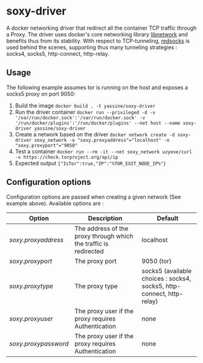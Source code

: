 # soxy-driver
A docker networking driver that redirect all the container TCP traffic through a Proxy. 
The driver uses docker's core networking library [libnetwork](https://github.com/docker/libnetwork) and benefits thus from its stability.
With respect to TCP-tunneling, [redsocks](https://github.com/darkk/redsocks/) is used behind the scenes, supporting thus many tunneling strategies : socks4, socks5, http-connect, http-relay.

## Usage
The following example assumes tor is running on the host and exposes a socks5 proxy on port 9050:

1) Build the image
`docker build . -t yassine/soxy-driver`
2) Run the driver container
`docker run --privileged -d -v '/var/run/docker.sock':'/var/run/docker.sock' -v '/run/docker/plugins':'/run/docker/plugins' --net host --name soxy-driver yassine/soxy-driver`
3) Create a network based on the driver
`docker network create -d soxy-driver soxy_network -o "soxy.proxyaddress"="localhost" -o "soxy.proxyport"="9050"`
4) Test a container
`docker run --rm -it --net soxy_network uzyexe/curl -s https://check.torproject.org/api/ip`
5) Expected output
`{"IsTor":true,"IP":"%TOR_EXIT_NODE_IP%"}`

## Configuration options
Configuration options are passed when creating a given network (See example above). Available options are :

Option | Description | Default
--- | --- | ---
*soxy.proxyaddress* | The address of the proxy through which the traffic is redirected | localhost
*soxy.proxyport* | The proxy port | 9050 (tor)
*soxy.proxytype* | The proxy type | socks5 (available choices : socks4, socks5, http-connect, http-relay)
*soxy.proxyuser* | The proxy user if the proxy requires Authentication | none
*soxy.proxypassword* | The proxy user if the proxy requires Authentication | none
